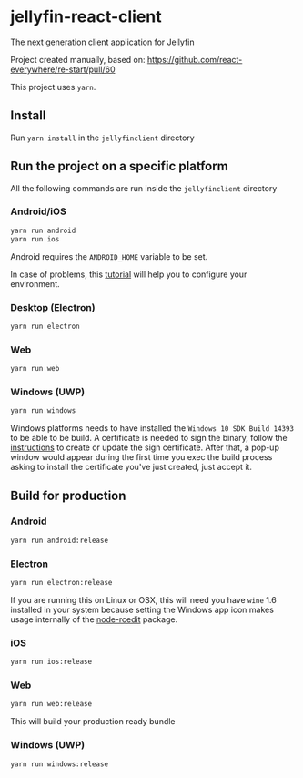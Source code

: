 # jellyfin-react-client

The next generation client application for Jellyfin

Project created manually, based on: https://github.com/react-everywhere/re-start/pull/60

This project uses `yarn`.

## Install
Run `yarn install` in the `jellyfinclient` directory

## Run the project on a specific platform
All the following commands are run inside the `jellyfinclient` directory
### Android/iOS
```sh
yarn run android
yarn run ios
```

Android requires the `ANDROID_HOME` variable to be set.

In case of problems, this [tutorial](https://facebook.github.io/react-native/docs/running-on-device.html) will help you to configure your environment.

### Desktop (Electron)
```sh
yarn run electron
```

### Web
```sh
yarn run web
```

### Windows (UWP)
```sh
yarn run windows
```
Windows platforms needs to have installed the `Windows 10 SDK Build 14393` to be able to be build. A certificate is needed to sign the binary, follow the [instructions](https://msdn.microsoft.com/en-us/library/windows/apps/br230260(v=vs.110).aspx) to create or update the sign certificate. After that, a pop-up window would appear during the first time you exec the build process asking to install the certificate you've just created, just accept it.

## Build for production

### Android
```sh
yarn run android:release
```

### Electron
```sh
yarn run electron:release
```
If you are running this on Linux or OSX, this will need you have `wine` 1.6 installed in your system because setting the Windows app icon makes usage internally of the [node-rcedit](https://github.com/atom/node-rcedit) package.

### iOS
```sh
yarn run ios:release
```

### Web
```sh
yarn run web:release
```
This will build your production ready bundle

### Windows (UWP)
```sh
yarn run windows:release
```
